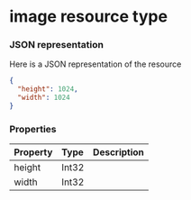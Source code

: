 # image resource type



### JSON representation

Here is a JSON representation of the resource

<!-- {
  "blockType": "resource",
  "optionalProperties": [

  ],
  "@odata.type": "microsoft.graph.image"
}-->

```json
{
  "height": 1024,
  "width": 1024
}

```
### Properties
| Property	   | Type	|Description|
|:---------------|:--------|:----------|
|height|Int32||
|width|Int32||

<!-- uuid: 226650a1-f54d-4c13-ab51-d955eb30fbf9
2015-10-15 16:49:29 UTC -->
<!-- {
  "type": "#page.annotation",
  "description": "image resource",
  "keywords": "",
  "section": "documentation",
  "tocPath": ""
}-->
